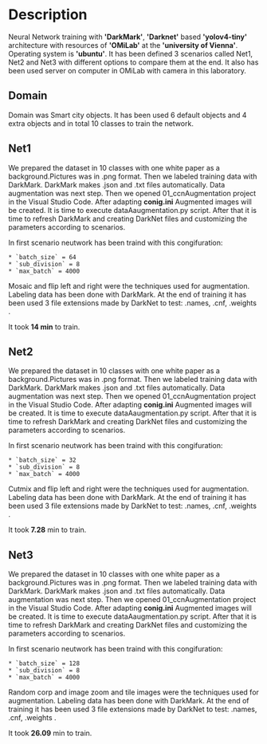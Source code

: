 # Description

Neural Network training with **'DarkMark'**, **'Darknet'** based **'yolov4-tiny'** architecture with resources of **'OMiLab'** at the **'university of Vienna'**. Operating system is **'ubuntu'**. It has been defined 3 scenarios called Net1, Net2 and Net3 with different options to compare them at the end.
It also has been used server on computer in OMiLab with camera in this laboratory.

## Domain

Domain was Smart city objects. It has been used 6 default objects and 4 extra objects and in total 10 classes to train the network.

## Net1
We prepared the dataset in 10 classes with one white paper as a background.Pictures was in .png format. Then we labeled training data with DarkMark. DarkMark makes .json and .txt files automatically.
Data augmentation was next step. Then we opened 01_ccnAugmentation project in the Visual Studio Code. After adapting **conig.ini** Augmented images will be created. It is time to execute dataAaugmentation.py script. After that it is time to refresh DarkMark and creating DarkNet files and customizing the parameters according to scenarios.

In first scenario neutwork has been traind with this congifuration:

    * `batch_size` = 64
    * `sub_division` = 8
    * `max_batch` = 4000

Mosaic and flip left and right were the techniques used for augmentation.
Labeling data has been done with DarkMark. At the end of training it has been used 3 file extensions made by DarkNet to test: .names, .cnf, .weights .

It took **14 min** to train.

## Net2
We prepared the dataset in 10 classes with one white paper as a background.Pictures was in .png format. Then we labeled training data with DarkMark. DarkMark makes .json and .txt files automatically.
Data augmentation was next step. Then we opened 01_ccnAugmentation project in the Visual Studio Code. After adapting **conig.ini** Augmented images will be created. It is time to execute dataAaugmentation.py script. After that it is time to refresh DarkMark and creating DarkNet files and customizing the parameters according to scenarios.

In first scenario neutwork has been traind with this congifuration:

    * `batch_size` = 32
    * `sub_division` = 8
    * `max_batch` = 4000

Cutmix and flip left and right were the techniques used for augmentation.
Labeling data has been done with DarkMark. At the end of training it has been used 3 file extensions made by DarkNet to test: .names, .cnf, .weights .

It took **7.28** min to train.

## Net3
We prepared the dataset in 10 classes with one white paper as a background.Pictures was in .png format. Then we labeled training data with DarkMark. DarkMark makes .json and .txt files automatically.
Data augmentation was next step. Then we opened 01_ccnAugmentation project in the Visual Studio Code. After adapting **conig.ini** Augmented images will be created. It is time to execute dataAaugmentation.py script. After that it is time to refresh DarkMark and creating DarkNet files and customizing the parameters according to scenarios.

In first scenario neutwork has been traind with this congifuration:

    * `batch_size` = 128
    * `sub_division` = 8
    * `max_batch` = 4000

Random corp and image zoom and tile images were the techniques used for augmentation.
Labeling data has been done with DarkMark. At the end of training it has been used 3 file extensions made by DarkNet to test: .names, .cnf, .weights .

It took **26.09** min to train.
